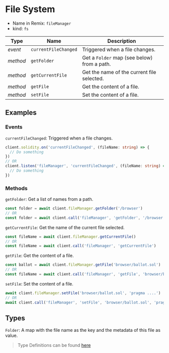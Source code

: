 # File System

- Name in Remix: `fileManager`
- kind: `fs`


|Type     |Name                   |Description |
|---------|-----------------------|------------|
|_event_  |`currentFileChanged`   |Triggered when a file changes.
|_method_ |`getFolder`            |Get a `Folder` map (see below) from a path.
|_method_ |`getCurrentFile`       |Get the name of the current file selected.
|_method_ |`getFile`              |Get the content of a file.
|_method_ |`setFile`              |Set the content of a file.

## Examples

### Events
`currentFileChanged`: Triggered when a file changes.
```typescript
client.solidity.on('currentFileChanged', (fileName: string) => {
  // Do something
})
// OR
client.listen('fileManager', 'currentFileChanged', (fileName: string) => {
  // Do something
})
```

### Methods
`getFolder`: Get a list of names from a path.
```typescript
const folder = await client.fileManager.getFolder('/browser')
// OR
const folder = await client.call('fileManager', 'getFolder', '/browser')
```

`getCurrentFile`: Get the name of the current file selected.
```typescript
const fileName = await client.fileManager.getCurrentFile()
// OR
const fileName = await client.call('fileManager', 'getCurrentFile')
```

`getFile`: Get the content of a file.
```typescript
const ballot = await client.fileManager.getFile('browser/ballot.sol')
// OR
const fileName = await client.call('fileManager', 'getFile', 'browser/ballot.sol')
```

`setFile`: Set the content of a file.
```typescript
await client.fileManager.setFile('browser/ballot.sol', 'pragma ....')
// OR
await client.call('fileManager', 'setFile', 'browser/ballot.sol', 'pragma ....')
```

## Types
`Folder`: A map with the file name as the key and the metadata of this file as value.

> Type Definitions can be found [here](../../src/api/file-system/type.ts)